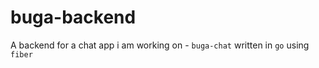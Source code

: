 # buga-backend

A backend for a chat app i am working on - `buga-chat` written in `go` using `fiber`

